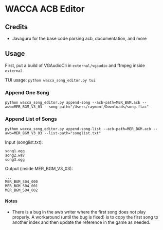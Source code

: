 # WACCA ACB Editor

## Credits
* Javaguru for the base code parsing acb, documentation, and more

## Usage

First, put a build of VGAudioCli in `external/vgaudio` and ffmpeg inside `external`.

TUI usage: `python wacca_song_editor.py tui`

### Append One Song

`python wacca_song_editor.py append-song --acb-path=MER_BGM.acb --awb=MER_BGM_V3_03 --song-path="/Users/raymonf/Downloads/song.flac"`

### Append List of Songs

`python wacca_song_editor.py append-song-list --acb-path=MER_BGM.acb --awb=MER_BGM_V3_03 --list-path="songlist.txt" `

Input (songlist.txt):
```
song1.ogg
song2.wav
song3.ogg
```

Output (inside MER_BGM_V3_03):
```
...
MER_BGM_S04_000
MER_BGM_S04_001
MER_BGM_S04_002
```

#### Notes

* There is a bug in the awb writer where the first song does not play properly. A workaround (until the bug is fixed) is to copy the first song to another index and then update the reference in the game as needed.
